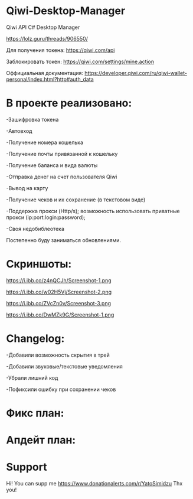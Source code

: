 # Qiwi-Desktop-Manager
Qiwi API C# Desktop Manager

https://lolz.guru/threads/906550/

Для получения токена:
https://qiwi.com/api

Заблокировать токен:
https://qiwi.com/settings/mine.action

Оффициальная документация:
https://developer.qiwi.com/ru/qiwi-wallet-personal/index.html?http#auth_data

# В проекте реализовано: 

-Зашифровка токена

-Автовход

-Получение номера кошелька

-Получение почты привязанной к кошельку

-Получение баланса и вида валюты

-Отправка денег на счет пользователя Qiwi

-Вывод на карту

-Получение чеков и их сохранение (в текстовом виде)

-Поддержка прокси (Http/s); возможность использовать приватные прокси (ip:port:login:password);

-Своя недобиблеотека

Постепенно буду заниматься обновлениями.

# Скриншоты:

https://i.ibb.co/z4nQCJh/Screenshot-1.png

https://i.ibb.co/w02H5Vj/Screenshot-2.png

https://i.ibb.co/ZVcZn0v/Screenshot-3.png

https://i.ibb.co/DwMZk9G/Screenshot-1.png

# Changelog:
-Добавили возможность скрытия в трей

-Добавили звуковые/текстовые уведомления

-Убрали лишний код

-Пофиксили ошибку при сохранении чеков

# Фикс план:

# Апдейт план:

# Support
Hi! You can supp me https://www.donationalerts.com/r/YatoSimidzu
Thx you!
